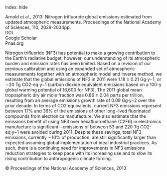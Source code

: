 index: hide

<div class="Citation">

  <div class="Citation-body">
    <div class="Citation-text">Arnold et al., 2013: Nitrogen trifluoride global emissions estimated from updated atmospheric measurements. <span class="Article-journal">Proceedings of the National Academy of Sciences, </span><span class="Article-volume">110, </span>2029-2034pp.</div>
    <div class="Citation-links">
      <div class="CitationLink" data-href="https://doi.org/10.1073/pnas.1212346110">
        <div class="CitationLink-icon CitationLink-Doi"></div>
        <div class="CitationLink-text">DOI</div>
      </div>
      <div class="CitationLink" data-href="https://scholar.google.com/scholar?q=10.1073/pnas.1212346110">
        <div class="CitationLink-icon CitationLink-Scholar"></div>
        <div class="CitationLink-text">Google Scholar</div>
      </div>
      <div class="CitationLink" data-href="http://www.pnas.org/content/110/6/2029.abstract">
        <div class="CitationLink-icon CitationLink-Publisher"></div>
        <div class="CitationLink-text">Pnas.org</div>
      </div>
    </div>
  </div>
</div>

Nitrogen trifluoride (NF3) has potential to make a growing contribution to the Earth’s radiative budget; however, our understanding of its atmospheric burden and emission rates has been limited. Based on a revision of our previous calibration and using an expanded set of atmospheric measurements together with an atmospheric model and inverse method, we estimate that the global emissions of NF3 in 2011 were 1.18 ± 0.21 Gg⋅y−1, or ∼20 Tg CO2-eq⋅y−1 (carbon dioxide equivalent emissions based on a 100-y global warming potential of 16,600 for NF3). The 2011 global mean tropospheric dry air mole fraction was 0.86 ± 0.04 parts per trillion, resulting from an average emissions growth rate of 0.09 Gg⋅y−2 over the prior decade. In terms of CO2 equivalents, current NF3 emissions represent between 17% and 36% of the emissions of other long-lived fluorinated compounds from electronics manufacture. We also estimate that the emissions benefit of using NF3 over hexafluoroethane (C2F6) in electronics manufacture is significant—emissions of between 53 and 220 Tg CO2-eq⋅y−1 were avoided during 2011. Despite these savings, total NF3 emissions, currently ∼10% of production, are still significantly larger than expected assuming global implementation of ideal industrial practices. As such, there is a continuing need for improvements in NF3 emissions reduction strategies to keep pace with its increasing use and to slow its rising contribution to anthropogenic climate forcing.

<div class="Citation-copy">
&copy; Proceedings of the National Academy of Sciences, 2013
</div>